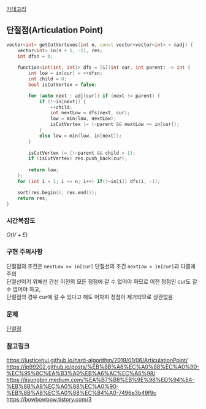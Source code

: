 [카테고리](/README.md)
## 단절점(Articulation Point)
```cpp
vector<int> getCutVertexes(int n, const vector<vector<int> > &adj) {
    vector<int> in(n + 1, -1), res;
    int dfsn = 0;
    
    function<int(int, int)> dfs = [&](int cur, int parent) -> int {
        int low = in[cur] = ++dfsn;
        int child = 0;
        bool isCutVertex = false;

        for (auto next : adj[cur]) if (next != parent) {
            if (!~in[next]) {
                ++child;
                int nextLow = dfs(next, cur);
                low = min(low, nextLow);
                isCutVertex |= (~parent && nextLow >= in[cur]);
            }
            else low = min(low, in[next]);
        }
        
        isCutVertex |= (!~parent && child > 1);
        if (isCutVertex) res.push_back(cur);
        
        return low;
    };
    for (int i = 1; i <= n; i++) if(!~in[i]) dfs(i, -1);

    sort(res.begin(), res.end());
    return res;
}
```
### 시간복잡도 
$O(V + E)$   

### 구현 주의사항
단절점의 조건은 `nextLow >= in[cur]` 단절선의 조건 `nextLow > in[cur]`과 다름에 주의   
단절선이기 위해선 간선 이전의 모든 정점에 갈 수 없어야 하므로 이전 정점인 cur도 갈 수 없어야 하고,   
단절점의 경우 cur에 갈 수 있다고 해도 어차피 정점이 제거되므로 상관없음   

### 문제
[단절점](https://www.acmicpc.net/problem/11266)   

### 참고링크
https://justicehui.github.io/hard-algorithm/2019/01/06/ArticulationPoint/   
https://ip99202.github.io/posts/%EB%8B%A8%EC%A0%88%EC%A0%90-%EC%95%8C%EA%B3%A0%EB%A6%AC%EC%A6%98/   
https://jisungbin.medium.com/%EA%B7%B8%EB%9E%98%ED%94%84-%EB%8B%A8%EC%A0%88%EC%A0%90-%EB%8B%A8%EC%A0%88%EC%84%A0-7496e3b49f9c   
https://bowbowbow.tistory.com/3